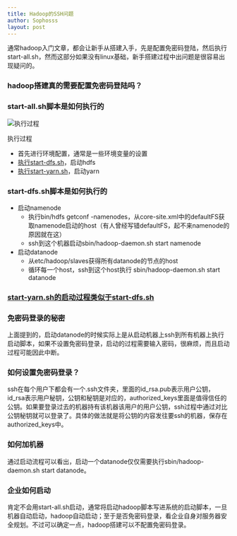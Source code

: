 ```yaml
---
title: Hadoop的SSH问题
author: Sophosss
layout: post
---
```

通常hadoop入门文章，都会让新手从搭建入手，先是配置免密码登陆，然后执行start-all.sh，然而这部分如果没有linux基础，新手搭建过程中出问题是很容易出现疑问的。

### hadoop搭建真的需要配置免密码登陆吗？

### start-all.sh脚本是如何执行的

![执行过程](https://yudaer.oss-cn-hangzhou.aliyuncs.com/pic/13.png)

执行过程

- 首先进行环境配置，通常是一些环境变量的设置
- [执行start-dfs.sh](http://xn--start-dfs-4u8rx844a.sh/)，启动hdfs
- [执行start-yarn.sh](http://xn--start-yarn-7b9tv146a.sh/)，启动yarn

### start-dfs.sh脚本是如何执行的

- 启动namenode
  - 执行bin/hdfs getconf -namenodes，从core-site.xml中的defaultFS获取namenode启动的host（有人曾经写错defaultFS，起不来namenode的原因就在这）
  - ssh到这个机器启动sbin/hadoop-daemon.sh start namenode
- 启动datanode
  - 从etc/hadoop/slaves获得所有datanode的节点的host
  - 循环每一个host，ssh到这个host执行 sbin/hadoop-daemon.sh start datanode

### [start-yarn.sh的启动过程类似于start-dfs.sh](http://start-yarn.xn--shstart-dfs-b09qv4en1ttwf2r4nxsm6ukxn6g.sh/)

### 免密码登录的秘密

上面提到的，启动datanode的时候实际上是从启动机器上ssh到所有机器上执行启动脚本，如果不设置免密码登录，启动的过程需要输入密码，很麻烦，而且启动过程可能因此中断。

### 如何设置免密码登录？

ssh在每个用户下都会有一个.ssh文件夹，里面的id_rsa.pub表示用户公钥，id_rsa表示用户秘钥，公钥和秘钥是对应的，authorized_keys里面是值得信任的公钥。如果要登录过去的机器持有该机器该用户的用户公钥，ssh过程中通过对比公钥秘钥就可以登录了。具体的做法就是将公钥的内容发往要ssh的机器，保存在authorized_keys中。

### 如何加机器

通过启动流程可以看出，启动一个datanode仅仅需要执行sbin/hadoop-daemon.sh start datanode。

### 企业如何启动

肯定不会用start-all.sh启动，通常将启动hadoop脚本写进系统的启动脚本，一旦机器自动启动，hadoop自动启动；至于是否免密码登录，看企业自身对服务器安全规划。不过可以确定一点，hadoop搭建可以不配置免密码登录。